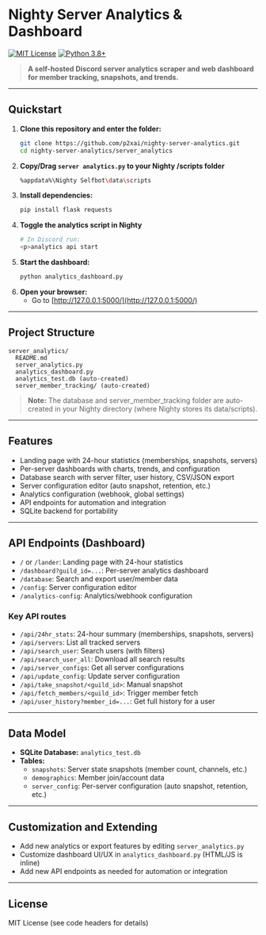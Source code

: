 # Nighty Server Analytics & Dashboard

[![MIT License](https://img.shields.io/badge/license-MIT-blue.svg)](LICENSE)
[![Python 3.8+](https://img.shields.io/badge/python-3.8%2B-blue.svg)](https://www.python.org/downloads/)

> **A self-hosted Discord server analytics scraper and web dashboard for member tracking, snapshots, and trends.**

---

## Quickstart

1. **Clone this repository and enter the folder:**
   ```sh
   git clone https://github.com/p2xai/nighty-server-analytics.git
   cd nighty-server-analytics/server_analytics
   ```
2. **Copy/Drag `server analytics.py` to your Nighty /scripts folder**
   ```sh
   %appdata%\Nighty Selfbot\data\scripts
3. **Install dependencies:**
   ```sh
   pip install flask requests
   ```
4. **Toggle the analytics script in Nighty**
   ```sh
   # In Discord run:
   <p>analytics api start
   ```
5. **Start the dashboard:**
   ```sh
   python analytics_dashboard.py
   ```
6. **Open your browser:**
   - Go to [http://127.0.0.1:5000/](http://127.0.0.1:5000/)

---

## Project Structure

```
server_analytics/
  README.md
  server_analytics.py
  analytics_dashboard.py
  analytics_test.db (auto-created)
  server_member_tracking/ (auto-created)
```
> **Note:** The database and server_member_tracking folder are auto-created in your Nighty directory (where Nighty stores its data/scripts).

---

## Features

- Landing page with 24-hour statistics (memberships, snapshots, servers)
- Per-server dashboards with charts, trends, and configuration
- Database search with server filter, user history, CSV/JSON export
- Server configuration editor (auto snapshot, retention, etc.)
- Analytics configuration (webhook, global settings)
- API endpoints for automation and integration
- SQLite backend for portability


---

## API Endpoints (Dashboard)

- `/` or `/lander`: Landing page with 24-hour statistics
- `/dashboard?guild_id=...`: Per-server analytics dashboard
- `/database`: Search and export user/member data
- `/config`: Server configuration editor
- `/analytics-config`: Analytics/webhook configuration

### Key API routes
- `/api/24hr_stats`: 24-hour summary (memberships, snapshots, servers)
- `/api/servers`: List all tracked servers
- `/api/search_user`: Search users (with filters)
- `/api/search_user_all`: Download all search results
- `/api/server_configs`: Get all server configurations
- `/api/update_config`: Update server configuration
- `/api/take_snapshot/<guild_id>`: Manual snapshot
- `/api/fetch_members/<guild_id>`: Trigger member fetch
- `/api/user_history?member_id=...`: Get full history for a user

---

## Data Model

- **SQLite Database:** `analytics_test.db`
- **Tables:**
  - `snapshots`: Server state snapshots (member count, channels, etc.)
  - `demographics`: Member join/account data
  - `server_config`: Per-server configuration (auto snapshot, retention, etc.)

---

## Customization and Extending

- Add new analytics or export features by editing `server_analytics.py`
- Customize dashboard UI/UX in `analytics_dashboard.py` (HTML/JS is inline)
- Add new API endpoints as needed for automation or integration

---

## License

MIT License (see code headers for details) 
